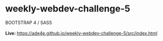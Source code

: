 # weekly-webdev-challenge-5
BOOTSTRAP 4 / SASS <br><br>
<b>Live: </b>https://ade4e.github.io/weekly-webdev-challenge-5/src/index.html
